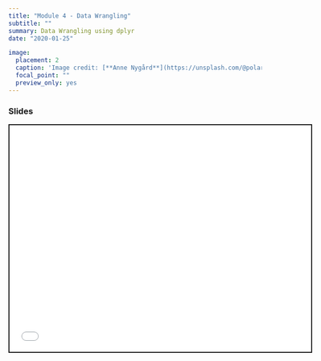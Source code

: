 ```yaml
---
title: "Module 4 - Data Wrangling"
subtitle: ""
summary: Data Wrangling using dplyr
date: "2020-01-25"

image:
  placement: 2
  caption: 'Image credit: [**Anne Nygård**](https://unsplash.com/@polarmermaid) on Unsplash'
  focal_point: ""
  preview_only: yes
---
```


<script src="{{< blogdown/postref >}}index_files/fitvids/fitvids.min.js"></script>

### Slides

<div class="shareagain" style="min-width:300px;margin:1em auto;">
<iframe src="/slide/wrangle.html" width="600" height="450" style="border:2px solid currentColor;" loading="lazy" allowfullscreen></iframe>
<script>fitvids('.shareagain', {players: 'iframe'});</script>
</div>
